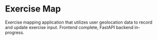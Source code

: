 # Exercise Map

Exercise mapping application that utilizes user geolocation data to record and update exercise input. Frontend complete, FastAPI backend in-progress.
